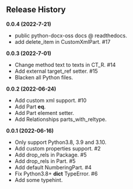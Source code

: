 Release History
---------------

**0.0.4 (2022-7-21)**

- public python-docx-oss docs @ readthedocs.
- add delete_item in CustomXmlPart. #17


**0.0.3 (2022-7-01)**

- Change method text to texts in CT_R. #14
- Add external target_ref setter. #15
- Blacken all Python files.


**0.0.2 (2022-06-24)**

- Add custom xml support. #10
- Add Part __eq__.
- Add Part element setter. 
- Add Relationships parts_with_reltype.


**0.0.1 (2022-06-16)**

- Only support Python3.8, 3.9 and 3.10.
- Add custom properties support. #2
- Add drop_rels in Package. #5
- Add drop_rels in Part. #5
- Add default NumberingPart. #4
- Fix Python3.8+ __dict__ TypeError. #6
- Add some typehint.
